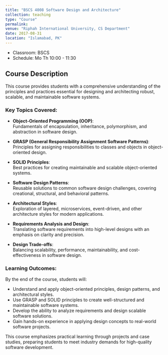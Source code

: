 ```yaml
---
title: "BSCS 4008 Software Design and Architecture"
collection: teaching
type: "Course"
permalink: 
venue: "Riphah International University, CS Department"
date: 2017-08-31
location: "Islamabad, PK"
---
```

- Classroom: BSCS
- Schedule: Mo Th 10:00 - 11:30

## Course Description  
This course provides students with a comprehensive understanding of the principles and practices essential for designing and architecting robust, scalable, and maintainable software systems.  

### Key Topics Covered:  
- **Object-Oriented Programming (OOP)**:  
  Fundamentals of encapsulation, inheritance, polymorphism, and abstraction in software design.  

- **GRASP (General Responsibility Assignment Software Patterns)**:  
  Principles for assigning responsibilities to classes and objects in object-oriented design.  

- **SOLID Principles**:  
  Best practices for creating maintainable and scalable object-oriented systems.
  
- **Software Design Patterns**:  
  Reusable solutions to common software design challenges, covering creational, structural, and behavioral patterns.  

- **Architectural Styles**:  
  Exploration of layered, microservices, event-driven, and other architecture styles for modern applications.  

- **Requirements Analysis and Design**:  
  Translating software requirements into high-level designs with an emphasis on clarity and precision.  

- **Design Trade-offs**:  
  Balancing scalability, performance, maintainability, and cost-effectiveness in software design.  

### Learning Outcomes:  
By the end of the course, students will:  
- Understand and apply object-oriented principles, design patterns, and architectural styles.  
- Use GRASP and SOLID principles to create well-structured and maintainable software systems.  
- Develop the ability to analyze requirements and design scalable software solutions.  
- Gain hands-on experience in applying design concepts to real-world software projects.  

This course emphasizes practical learning through projects and case studies, preparing students to meet industry demands for high-quality software development.  
